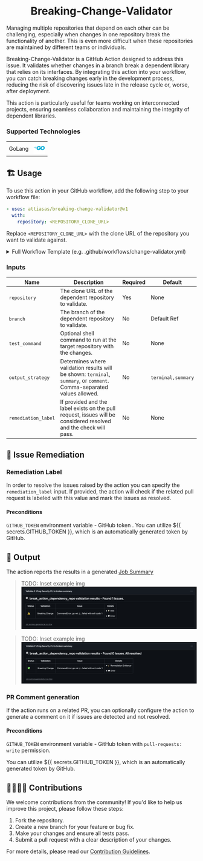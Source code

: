 <div align="center">

# Breaking-Change-Validator 

</div>

Managing multiple repositories that depend on each other can be challenging, especially when changes in one repository break the functionality of another. This is even more difficult when these repositories are maintained by different teams or individuals.

Breaking-Change-Validator is a GitHub Action designed to address this issue. It validates whether changes in a branch break a dependent library that relies on its interfaces. By integrating this action into your workflow, you can catch breaking changes early in the development process, reducing the risk of discovering issues late in the release cycle or, worse, after deployment.

This action is particularly useful for teams working on interconnected projects, ensuring seamless collaboration and maintaining the integrity of dependent libraries.

### Supported Technologies

|          |                                              |
|----------|----------------------------------------------|
| GoLang   | <img src="resources/icons/go.svg" width="30"> |

## 🏗️ Usage

To use this action in your GitHub workflow, add the following step to your workflow file:
```yml
- uses: attiasas/breaking-change-validator@v1
  with:
    repository: <REPOSITORY_CLONE_URL>
```

Replace `<REPOSITORY_CLONE_URL>` with the clone URL of the repository you want to validate against.

<details>
<summary>Full Workflow Template (e.g. .github/workflows/change-validator.yml)</summary>

```yaml
name: Validate breaking depended libraries

on:
  workflow_dispatch:
  pull_request:
    types: [ opened, synchronize ]

permissions:
  # required for the action to create comments on the PR
  pull-requests: write

jobs:
  validate-depended-libraries:
    name: "Validate if ${{ matrix.library.name }} is broken"
    runs-on: ubuntu-latest
    strategy:
      fail-fast: false
      matrix:
        library:
          - name: 'Go Library'
            url: '<REPOSITORY_CLONE_URL>'
            branch: 'dev'
            test_command: 'go test -v -race ./...'
    steps:
      - uses: actions/checkout@v4

      - uses: attiasas/breaking-change-validator@v1
        env:
          # Optional, needed for some action operations (generating PR comments, remediation label)
          GITHUB_TOKEN: ${{ secrets.GITHUB_TOKEN }}
        with:
          repository: ${{ matrix.library.url }}
          branch: ${{ matrix.library.branch }}
          test_command: ${{ matrix.library.test_command }}
          output_strategy: 'terminal,summary,comment'
          remediation_label: 'validated'

```

</details>


### Inputs

| Name                | Description                                                                                                              | Required | Default            |
|---------------------|--------------------------------------------------------------------------------------------------------------------------|----------|--------------------|
| `repository`        | The clone URL of the dependent repository to validate.                                                                   | Yes      | None               |
| `branch`            | The branch of the dependent repository to validate.                                                                      | No       | Default Ref        |
| `test_command`      | Optional shell command to run at the target repository with the changes.                                                 | No       | None               |
| `output_strategy`   | Determines where validation results will be shown: `terminal`, `summary`, or `comment`. Comma-separated values allowed.  | No       | `terminal,summary` |
| `remediation_label` | If provided and the label exists on the pull request, issues will be considered resolved and the check will pass.        | No       | None               |

## 🧪 Issue Remediation

### Remediation Label
In order to resolve the issues raised by the action you can specify the `remediation_label` input.
If provided, the action will check if the related pull request is labeled with this value and mark the issues as resolved.

#### Preconditions

`GITHUB_TOKEN` environment variable - GitHub token . You can utilize ${{ secrets.GITHUB_TOKEN }}, which is an automatically generated token by GitHub.

## 💬 Output 

The action reports the results in a generated [Job Summary](https://github.blog/news-insights/product-news/supercharging-github-actions-with-job-summaries/)

> TODO: Inset example img <img src="resources/examples/output_summary.png">

> TODO: Inset example img <img src="resources/examples/output_summary_resolved.png">
### PR Comment generation

If the action runs on a related PR, you can optionally configure the action to generate a comment on it if issues are detected and not resolved.

#### Preconditions

`GITHUB_TOKEN` environment variable - GitHub token with `pull-requests: write` permission.

You can utilize ${{ secrets.GITHUB_TOKEN }}, which is an automatically generated token by GitHub.

## 🫱🏻‍🫲🏼 Contributions

We welcome contributions from the community! If you'd like to help us improve this project, please follow these steps:

1. Fork the repository.
2. Create a new branch for your feature or bug fix.
3. Make your changes and ensure all tests pass.
4. Submit a pull request with a clear description of your changes.

For more details, please read our [Contribution Guidelines](./CONTRIBUTING.md#-guidelines).